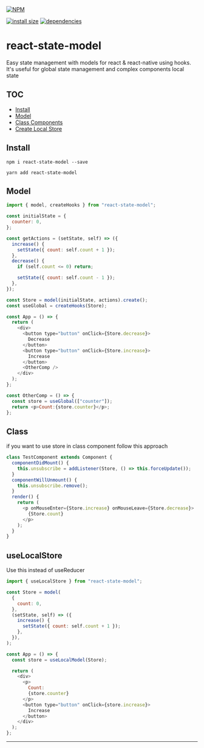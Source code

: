 [![NPM](https://nodei.co/npm/react-state-model.png)](https://nodei.co/npm/react-state-model/)

[![install size](https://packagephobia.now.sh/badge?p=react-state-model)](https://packagephobia.now.sh/result?p=react-state-model) [![dependencies](https://david-dm.org/hosseinmd/react-state-model.svg)](https://david-dm.org/hosseinmd/react-state-model.svg)

# react-state-model

Easy state management with models for react & react-native using hooks.
It's useful for global state management and complex components local state

## TOC

- [Install](#Install)
- [Model](#Model)
- [Class Components](#Class)
- [Create Local Store ](#useLocalStore)

## Install

```npm
npm i react-state-model --save
```

```npm
yarn add react-state-model
```

## Model

```javascript
import { model, createHooks } from "react-state-model";

const initialState = {
  counter: 0,
};

const getActions = (setState, self) => ({
  increase() {
    setState({ count: self.count + 1 });
  },
  decrease() {
    if (self.count <= 0) return;

    setState({ count: self.count - 1 });
  },
});

const Store = model(initialState, actions).create();
const useGlobal = createHooks(Store);

const App = () => {
  return (
    <div>
      <button type="button" onClick={Store.decrease}>
        Decrease
      </button>
      <button type="button" onClick={Store.increase}>
        Increase
      </button>
      <OtherComp />
    </div>
  );
};

const OtherComp = () => {
  const store = useGlobal(["counter"]);
  return <p>Count:{store.counter}</p>;
};
```

## Class

if you want to use store in class component follow this approach

```javascript
class TestComponent extends Component {
  componentDidMount() {
    this.unsubscribe = addListener(Store, () => this.forceUpdate());
  }
  componentWillUnmount() {
    this.unsubscribe.remove();
  }
  render() {
    return (
      <p onMouseEnter={Store.increase} onMouseLeave={Store.decrease}>
        {Store.count}
      </p>
    );
  }
}
```

## useLocalStore

Use this instead of useReducer

```javascript
import { useLocalStore } from "react-state-model";

const Store = model(
  {
    count: 0,
  },
  (setState, self) => ({
    increase() {
      setState({ count: self.count + 1 });
    },
  }),
);

const App = () => {
  const store = useLocalModel(Store);

  return (
    <div>
      <p>
        Count:
        {store.counter}
      </p>
      <button type="button" onClick={store.increase}>
        Increase
      </button>
    </div>
  );
};
```

---
